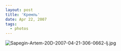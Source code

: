 ```yaml
---
layout: post
title: 'Кремль'
date: Apr 22, 2007
tags:
  - photos
---
```


![Sapegin-Artem-20D-2007-04-21-306-0662-lj.jpg](upload://Sapegin-Artem-20D-2007-04-21-306-0662-lj.jpg)
